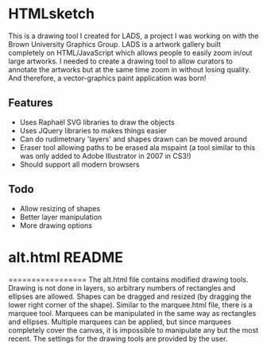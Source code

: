 # HTMLsketch
This is a drawing tool I created for LADS, a project I was working on with the Brown University Graphics Group. LADS is a artwork gallery built completely on HTML/JavaScript which allows people to easily zoom in/out large artworks. I needed to create a drawing tool to allow curators to annotate the artworks but at the same time zoom in without losing quality. And therefore, a vector-graphics paint application was born!

## Features
 - Uses Raphaël SVG libraries to draw the objects
 - Uses JQuery libraries to makes things easier
 - Can do rudimetnary 'layers' and shapes drawn can be moved around
 - Eraser tool allowing paths to be erased ala mspaint  (a tool similar to this was only added to Adobe Illustrator in 2007 in CS3!)
 - Should support all modern browsers

## Todo
 - Allow resizing of shapes
 - Better layer manipulation
 - More drawing options
 
 # alt.html README
 =================
 The alt.html file contains modified drawing tools. Drawing is not done in layers, so arbitrary numbers
 of rectangles and ellipses are allowed. Shapes can be dragged and resized (by dragging the lower right corner
 of the shape). Similar to the marquee.html file, there is a marquee tool. Marquees can be manipulated in the
 same way as rectangles and ellipses. Multiple marquees can be applied, but since marquees completely cover
 the canvas, it is impossible to manipulate any but the most recent. The settings for the drawing tools are
 provided by the user.